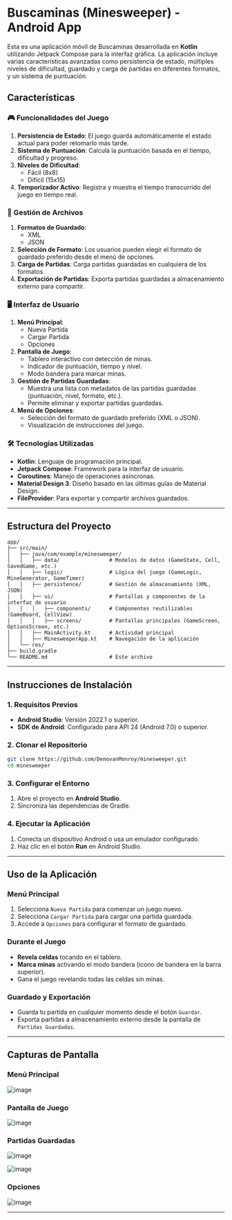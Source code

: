 # Buscaminas (Minesweeper) - Android App

Esta es una aplicación móvil de Buscaminas desarrollada en **Kotlin** utilizando Jetpack Compose para la interfaz gráfica. La aplicación incluye varias características avanzadas como persistencia de estado, múltiples niveles de dificultad, guardado y carga de partidas en diferentes formatos, y un sistema de puntuación.

## Características

### 🎮 Funcionalidades del Juego
1. **Persistencia de Estado**: El juego guarda automáticamente el estado actual para poder retomarlo más tarde.
2. **Sistema de Puntuación**: Calcula la puntuación basada en el tiempo, dificultad y progreso.
3. **Niveles de Dificultad**:
   - Fácil (8x8)
   - Difícil (15x15)
4. **Temporizador Activo**: Registra y muestra el tiempo transcurrido del juego en tiempo real.

### 💾 Gestión de Archivos
1. **Formatos de Guardado**:
   - XML
   - JSON
2. **Selección de Formato**: Los usuarios pueden elegir el formato de guardado preferido desde el menú de opciones.
3. **Carga de Partidas**: Carga partidas guardadas en cualquiera de los formatos.
4. **Exportación de Partidas**: Exporta partidas guardadas a almacenamiento externo para compartir.

### 🖥️ Interfaz de Usuario
1. **Menú Principal**:
   - Nueva Partida
   - Cargar Partida
   - Opciones
2. **Pantalla de Juego**:
   - Tablero interactivo con detección de minas.
   - Indicador de puntuación, tiempo y nivel.
   - Modo bandera para marcar minas.
3. **Gestión de Partidas Guardadas**:
   - Muestra una lista con metadatos de las partidas guardadas (puntuación, nivel, formato, etc.).
   - Permite eliminar y exportar partidas guardadas.
4. **Menú de Opciones**:
   - Selección del formato de guardado preferido (XML o JSON).
   - Visualización de instrucciones del juego.

### 🛠️ Tecnologías Utilizadas
- **Kotlin**: Lenguaje de programación principal.
- **Jetpack Compose**: Framework para la interfaz de usuario.
- **Coroutines**: Manejo de operaciones asíncronas.
- **Material Design 3**: Diseño basado en las últimas guías de Material Design.
- **FileProvider**: Para exportar y compartir archivos guardados.

---

## Estructura del Proyecto

```plaintext
app/
├── src/main/
│   ├── java/com/example/minesweeper/
│   │   ├── data/                # Modelos de datos (GameState, Cell, SavedGame, etc.)
│   │   ├── logic/               # Lógica del juego (GameLogic, MineGenerator, GameTimer)
│   │   ├── persistence/         # Gestión de almacenamiento (XML, JSON)
│   │   ├── ui/                  # Pantallas y componentes de la interfaz de usuario
│   │   │   ├── components/      # Componentes reutilizables (GameBoard, CellView)
│   │   │   ├── screens/         # Pantallas principales (GameScreen, OptionsScreen, etc.)
│   │   ├── MainActivity.kt      # Actividad principal
│   │   ├── MinesweeperApp.kt    # Navegación de la aplicación
│   └── res/
├── build.gradle
└── README.md                    # Este archivo
```

---

## Instrucciones de Instalación

### 1. Requisitos Previos
- **Android Studio**: Versión 2022.1 o superior.
- **SDK de Android**: Configurado para API 24 (Android 7.0) o superior.

### 2. Clonar el Repositorio
```bash
git clone https://github.com/DenovanMonroy/minesweeper.git
cd minesweeper
```

### 3. Configurar el Entorno
1. Abre el proyecto en **Android Studio**.
2. Sincroniza las dependencias de Gradle.

### 4. Ejecutar la Aplicación
1. Conecta un dispositivo Android o usa un emulador configurado.
2. Haz clic en el botón **Run** en Android Studio.

---

## Uso de la Aplicación

### Menú Principal
1. Selecciona `Nueva Partida` para comenzar un juego nuevo.
2. Selecciona `Cargar Partida` para cargar una partida guardada.
3. Accede a `Opciones` para configurar el formato de guardado.

### Durante el Juego
- **Revela celdas** tocando en el tablero.
- **Marca minas** activando el modo bandera (icono de bandera en la barra superior).
- Gana el juego revelando todas las celdas sin minas.

### Guardado y Exportación
- Guarda tu partida en cualquier momento desde el botón `Guardar`.
- Exporta partidas a almacenamiento externo desde la pantalla de `Partidas Guardadas`.

---

## Capturas de Pantalla

### Menú Principal
![image](https://github.com/user-attachments/assets/d7f08e0b-c472-4cda-a526-7440ca8d53a2)

### Pantalla de Juego
![image](https://github.com/user-attachments/assets/97d2957f-8608-4c91-b6de-24a9f7bf7952)

### Partidas Guardadas
![image](https://github.com/user-attachments/assets/2c3205f4-f6ea-459a-90a2-8ae177b531bf)

![image](https://github.com/user-attachments/assets/d3e9cf33-38a4-4dc6-a96a-904ee39b5ef9)


### Opciones

![image](https://github.com/user-attachments/assets/519cd99d-c4e0-457c-8ee1-88af653d1427)


---

